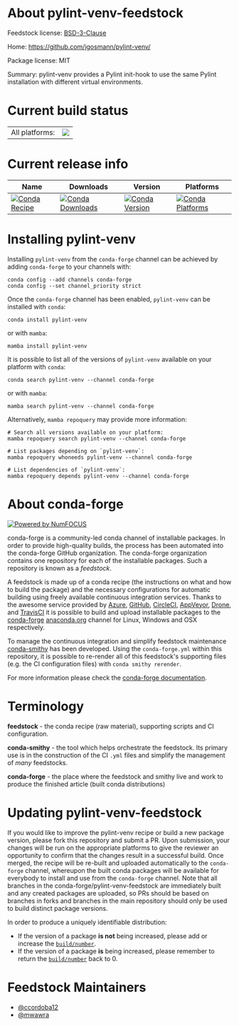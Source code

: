 About pylint-venv-feedstock
===========================

Feedstock license: [BSD-3-Clause](https://github.com/conda-forge/pylint-venv-feedstock/blob/main/LICENSE.txt)

Home: https://github.com/jgosmann/pylint-venv/

Package license: MIT

Summary: pylint-venv provides a Pylint init-hook to use the same Pylint installation with different virtual environments.

Current build status
====================


<table><tr><td>All platforms:</td>
    <td>
      <a href="https://dev.azure.com/conda-forge/feedstock-builds/_build/latest?definitionId=12987&branchName=main">
        <img src="https://dev.azure.com/conda-forge/feedstock-builds/_apis/build/status/pylint-venv-feedstock?branchName=main">
      </a>
    </td>
  </tr>
</table>

Current release info
====================

| Name | Downloads | Version | Platforms |
| --- | --- | --- | --- |
| [![Conda Recipe](https://img.shields.io/badge/recipe-pylint--venv-green.svg)](https://anaconda.org/conda-forge/pylint-venv) | [![Conda Downloads](https://img.shields.io/conda/dn/conda-forge/pylint-venv.svg)](https://anaconda.org/conda-forge/pylint-venv) | [![Conda Version](https://img.shields.io/conda/vn/conda-forge/pylint-venv.svg)](https://anaconda.org/conda-forge/pylint-venv) | [![Conda Platforms](https://img.shields.io/conda/pn/conda-forge/pylint-venv.svg)](https://anaconda.org/conda-forge/pylint-venv) |

Installing pylint-venv
======================

Installing `pylint-venv` from the `conda-forge` channel can be achieved by adding `conda-forge` to your channels with:

```
conda config --add channels conda-forge
conda config --set channel_priority strict
```

Once the `conda-forge` channel has been enabled, `pylint-venv` can be installed with `conda`:

```
conda install pylint-venv
```

or with `mamba`:

```
mamba install pylint-venv
```

It is possible to list all of the versions of `pylint-venv` available on your platform with `conda`:

```
conda search pylint-venv --channel conda-forge
```

or with `mamba`:

```
mamba search pylint-venv --channel conda-forge
```

Alternatively, `mamba repoquery` may provide more information:

```
# Search all versions available on your platform:
mamba repoquery search pylint-venv --channel conda-forge

# List packages depending on `pylint-venv`:
mamba repoquery whoneeds pylint-venv --channel conda-forge

# List dependencies of `pylint-venv`:
mamba repoquery depends pylint-venv --channel conda-forge
```


About conda-forge
=================

[![Powered by
NumFOCUS](https://img.shields.io/badge/powered%20by-NumFOCUS-orange.svg?style=flat&colorA=E1523D&colorB=007D8A)](https://numfocus.org)

conda-forge is a community-led conda channel of installable packages.
In order to provide high-quality builds, the process has been automated into the
conda-forge GitHub organization. The conda-forge organization contains one repository
for each of the installable packages. Such a repository is known as a *feedstock*.

A feedstock is made up of a conda recipe (the instructions on what and how to build
the package) and the necessary configurations for automatic building using freely
available continuous integration services. Thanks to the awesome service provided by
[Azure](https://azure.microsoft.com/en-us/services/devops/), [GitHub](https://github.com/),
[CircleCI](https://circleci.com/), [AppVeyor](https://www.appveyor.com/),
[Drone](https://cloud.drone.io/welcome), and [TravisCI](https://travis-ci.com/)
it is possible to build and upload installable packages to the
[conda-forge](https://anaconda.org/conda-forge) [anaconda.org](https://anaconda.org/)
channel for Linux, Windows and OSX respectively.

To manage the continuous integration and simplify feedstock maintenance
[conda-smithy](https://github.com/conda-forge/conda-smithy) has been developed.
Using the ``conda-forge.yml`` within this repository, it is possible to re-render all of
this feedstock's supporting files (e.g. the CI configuration files) with ``conda smithy rerender``.

For more information please check the [conda-forge documentation](https://conda-forge.org/docs/).

Terminology
===========

**feedstock** - the conda recipe (raw material), supporting scripts and CI configuration.

**conda-smithy** - the tool which helps orchestrate the feedstock.
                   Its primary use is in the construction of the CI ``.yml`` files
                   and simplify the management of *many* feedstocks.

**conda-forge** - the place where the feedstock and smithy live and work to
                  produce the finished article (built conda distributions)


Updating pylint-venv-feedstock
==============================

If you would like to improve the pylint-venv recipe or build a new
package version, please fork this repository and submit a PR. Upon submission,
your changes will be run on the appropriate platforms to give the reviewer an
opportunity to confirm that the changes result in a successful build. Once
merged, the recipe will be re-built and uploaded automatically to the
`conda-forge` channel, whereupon the built conda packages will be available for
everybody to install and use from the `conda-forge` channel.
Note that all branches in the conda-forge/pylint-venv-feedstock are
immediately built and any created packages are uploaded, so PRs should be based
on branches in forks and branches in the main repository should only be used to
build distinct package versions.

In order to produce a uniquely identifiable distribution:
 * If the version of a package **is not** being increased, please add or increase
   the [``build/number``](https://docs.conda.io/projects/conda-build/en/latest/resources/define-metadata.html#build-number-and-string).
 * If the version of a package **is** being increased, please remember to return
   the [``build/number``](https://docs.conda.io/projects/conda-build/en/latest/resources/define-metadata.html#build-number-and-string)
   back to 0.

Feedstock Maintainers
=====================

* [@ccordoba12](https://github.com/ccordoba12/)
* [@mwawra](https://github.com/mwawra/)


